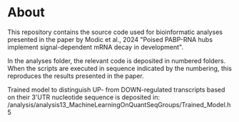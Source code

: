 # About
This repository contains the source code used for bioinformatic analyses presented in the paper by Modic et al., 2024 "Poised PABP-RNA hubs implement signal-dependent mRNA decay in development".

In the analyses folder, the relevant code is deposited in numbered folders. When the scripts are executed in sequence indicated by the numbering, this reproduces the results presented in the paper.

Trained model to distinguish UP- from DOWN-regulated transcripts based on their 3'UTR nucleotide sequence is deposited in: /analysis/analysis13_MachineLearningOnQuantSeqGroups/Trained_Model.h5


